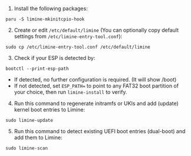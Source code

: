 1. Install  the following packages:

```
paru -S limine-mkinitcpio-hook
```

2. Create or edit `/etc/default/limine` (You can optionally copy default settings from `/etc/limine-entry-tool.conf`):

```
sudo cp /etc/limine-entry-tool.conf /etc/default/limine
```

3. Check if your ESP is detected by:
```
bootctl --print-esp-path
```

- If detected, no further configuration is required. (It will show /boot)
- If not detected, set `ESP_PATH=` to point to any FAT32 boot partition of your choice, then run `limine-install` to verify.

4. Run this command to regenerate initramfs or UKIs and add (update) kernel boot entries to Limine:
```
sudo limine-update
```

5. Run this command to detect existing UEFI boot entries (dual-boot) and add them to Limine:
```
sudo limine-scan
```
